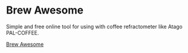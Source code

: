 # Brew Awesome

Simple and free online tool for using with coffee refractometer like Atago PAL-COFFEE.

[Brew Awesome](https://romashamin.github.io/brew-awesome/)
